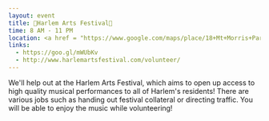 ```yaml
---
layout: event
title: 🎨Harlem Arts Festival🎨
time: 8 AM - 11 PM
location: <a href = "https://www.google.com/maps/place/18+Mt+Morris+Park+W,+New+York,+NY+10027/@40.8050093,-73.947052,17z/data=!3m1!4b1!4m5!3m4!1s0x89c2f60c3cafe1ab:0x6f6e845ea806cd5!8m2!3d40.8050093!4d-73.9448633">Marcus Garvey Park</a>, Manhattan
links:
  - https://goo.gl/mWUbKv
  - http://www.harlemartsfestival.com/volunteer/
---
```

We'll help out at the Harlem Arts Festival, which aims to open up access to high quality musical performances to all of Harlem's residents! There are various jobs such as handing out festival collateral or directing traffic. You will be able to enjoy the music while volunteering! 
